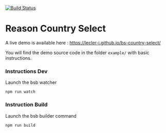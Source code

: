 [![Build Status](https://travis-ci.org/lecler-i/bs-country-select.svg?branch=master)](https://travis-ci.org/lecler-i/bs-country-select)

# Reason Country Select

A live demo is available here : https://lecler-i.github.io/bs-country-select/

You will find the demo source code in the folder `example/` with basic instructions.

### Instructions Dev

Launch the bsb watcher 

    npm run watch

### Instruction Build

Launch the bsb builder command

    npm run build


